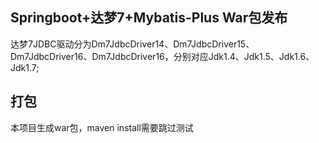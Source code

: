 ## Springboot+达梦7+Mybatis-Plus War包发布
达梦7JDBC驱动分为Dm7JdbcDriver14、Dm7JdbcDriver15、Dm7JdbcDriver16、Dm7JdbcDriver16，分别对应Jdk1.4、Jdk1.5、Jdk1.6、Jdk1.7;


## 打包
本项目生成war包，maven install需要跳过测试
